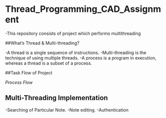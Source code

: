 # Thread_Programming_CAD_Assignment

-This repository consists of project which performs multithreading

##What’s Thread & Multi-threading?

-A thread is a single sequence of instructions.
-Multi-threading is the technique of using multiple threads.
-A process is a program in execution, whereas a thread is a subset of a process.

##Task Flow of Project

 <p>
    <img src="https://user-images.githubusercontent.com/76692648/222954915-8cb64c34-e0bf-4a8e-b749-72538c992d0d.png" alt><br/>
    <em>Process Flow</em>
</p>

## Multi-Threading Implementation

-Searching of Particular Note.
-Note editing.
-Authentication
